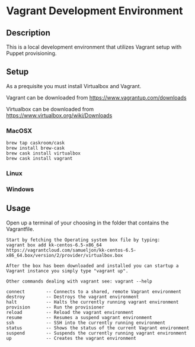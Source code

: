 # Vagrant Development Environment #

## Description
This is a local development environment that utilizes Vagrant setup with Puppet provisioning. 

## Setup


As a prequisite you must install Virtualbox and Vagrant.

Vagrant can be downloaded from https://www.vagrantup.com/downloads

Virtualbox can be downloaded from https://www.virtualbox.org/wiki/Downloads

### MacOSX
	
	brew tap caskroom/cask
	brew install brew-cask
	brew cask install virtualbox
	brew cask install vagrant


### Linux

### Windows


## Usage

Open up a terminal of your choosing in the folder that contains the Vagrantfile.

	Start by fetching the Operating system box file by typing:
	vagrant box add kk-centos-6.5-x86_64 https://vagrantcloud.com/samueljon/kk-centos-6.5-x86_64.box/version/2/provider/virtualbox.box

	After the box has been downloaded and installed you can startup a Vagrant instance you simply type "vagrant up". 
	
	Other commands dealing with vagrant see: vagrant --help

	connect        -- Connects to a shared, remote Vagrant environment
	destroy        -- Destroys the vagrant environment
	halt           -- Halts the currently running vagrant environment
	provision      -- Run the provisioner
	reload         -- Reload the vagrant environment
	resume         -- Resumes a suspend vagrant environment
	ssh            -- SSH into the currently running environment
	status         -- Shows the status of the current Vagrant environment
	suspend        -- Suspends the currently running vagrant environment
	up             -- Creates the vagrant environment


